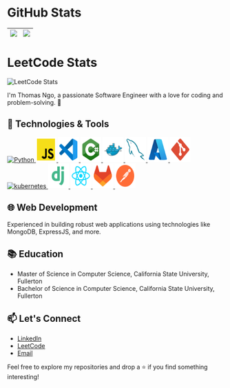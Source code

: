 <!-- [![My GitHub Stats](https://github-readme-stats.vercel.app/api/?username=tngo0508&theme=default&show_icons=true&count_private=true&hide_border=true&locale=en)]()
[![My GitHub Language Stats](https://github-readme-stats.vercel.app/api/top-langs/?username=tngo0508&langs_count=5&theme=default&hide_border=true&layout=compact&locale=en)]() -->

# GitHub Stats
| <img align="left" src="https://github-readme-stats.vercel.app/api/?username=tngo0508&theme=default&rank_icon=github&count_private=true&hide_border=true&locale=en" /> | <img align="right" src="https://github-readme-stats.vercel.app/api/top-langs/?username=tngo0508&langs_count=9&theme=default&hide_border=true&layout=compact&locale=en" /> |
|--|--|

# LeetCode Stats
<!-- [![tngo0508's LeetCode stats](https://leetcode-stats-six.vercel.app/?username=tngo0508)](https://github.com/tngo0508/leetcode-stats) -->

![LeetCode Stats](https://leetcard.jacoblin.cool/tngo0508?theme=dark&font=Noto%20Serif&ext=heatmap)

I'm Thomas Ngo, a passionate Software Engineer with a love for coding and problem-solving. 🚀

## 🔧 Technologies & Tools
<p align="left">
  <a href="https://www.python.org" target="_blank" rel="noreferrer">
    <img
      src="https://s3.dualstack.us-east-2.amazonaws.com/pythondotorg-assets/media/community/logos/python-logo-only.png"
      alt="Python"
      width="48"
      height="58"
    />
  </a>
  <a href="https://developer.mozilla.org/en-US/docs/Web/JavaScript" target="_blank" rel="noreferrer">
    <img
      src="https://raw.githubusercontent.com/vscode-icons/vscode-icons/master/icons/file_type_js_official.svg"
      alt="JavaScript"
      width="48"
      height="58"
    />
  </a>
  <a href="https://code.visualstudio.com/" target="_blank" rel="noreferrer">
    <img
      src="https://raw.githubusercontent.com/vscode-icons/vscode-icons/master/icons/file_type_vscode.svg"
      alt="vscode"
      width="48"
      height="58"
    />
  </a>
  <a href="https://learn.microsoft.com/en-us/dotnet/csharp/" target="_blank" rel="noreferrer">
    <img
      src="https://raw.githubusercontent.com/vscode-icons/vscode-icons/master/icons/file_type_csharp2.svg"
      alt="csharp"
      width="48"
      height="58"
    />
  </a>
  <a href="https://www.docker.com/" target="_blank" rel="noreferrer">
    <img
      src="https://raw.githubusercontent.com/vscode-icons/vscode-icons/master/icons/file_type_docker.svg"
      alt="docker"
      width="48"
      height="58"
    />
  </a>
  <a href="https://www.mysql.com/" target="_blank" rel="noreferrer">
    <img
      src="https://raw.githubusercontent.com/vscode-icons/vscode-icons/master/icons/file_type_mysql.svg"
      alt="mysql"
      width="48"
      height="58"
    />
  </a>
  <a href="https://azure.microsoft.com/en-us/" target="_blank" rel="noreferrer">
    <img
      src="https://raw.githubusercontent.com/vscode-icons/vscode-icons/master/icons/file_type_azure.svg"
      alt="azure"
      width="48"
      height="58"
    />
  </a>
  <a href="https://git-scm.com/" target="_blank" rel="noreferrer">
    <img
      src="https://raw.githubusercontent.com/vscode-icons/vscode-icons/master/icons/file_type_git.svg"
      alt="git"
      width="48"
      height="58"
    />
  </a>
  <a href="https://kubernetes.io/" target="_blank" rel="noreferrer">
    <img
      src="https://upload.wikimedia.org/wikipedia/labs/b/ba/Kubernetes-icon-color.svg"
      alt="kubernetes"
      width="48"
      height="58"
    />
  </a>
  <a href="https://www.djangoproject.com/" target="_blank" rel="noreferrer">
    <img
      src="https://raw.githubusercontent.com/vscode-icons/vscode-icons/master/icons/file_type_django.svg"
      alt="django"
      width="48"
      height="58"
    />
  </a>
  <a href="https://react.dev/" target="_blank" rel="noreferrer">
    <img
      src="https://raw.githubusercontent.com/vscode-icons/vscode-icons/master/icons/file_type_reactjs.svg"
      alt="reactjs"
      width="48"
      height="58"
    />
  </a>
  <a href="https://about.gitlab.com/" target="_blank" rel="noreferrer">
    <img
      src="https://raw.githubusercontent.com/vscode-icons/vscode-icons/master/icons/file_type_gitlab.svg"
      alt="gitlab"
      width="48"
      height="58"
    />
  </a>
  <a href="https://www.postman.com/" target="_blank" rel="noreferrer">
    <img
      src="https://raw.githubusercontent.com/vscode-icons/vscode-icons/master/icons/file_type_postman.svg"
      alt="postman"
      width="48"
      height="58"
    />
  </a>
</p>


## 🌐 Web Development
Experienced in building robust web applications using technologies like MongoDB, ExpressJS, and more.

## 📚 Education
- Master of Science in Computer Science, California State University, Fullerton
- Bachelor of Science in Computer Science, California State University, Fullerton

## 📫 Let's Connect
- [LinkedIn](https://www.linkedin.com/in/thomasngo19/)
- [LeetCode](https://leetcode.com/tngo0508/)
- [Email](mailto:tngo0508l@gmail.com)

Feel free to explore my repositories and drop a ⭐ if you find something interesting!
